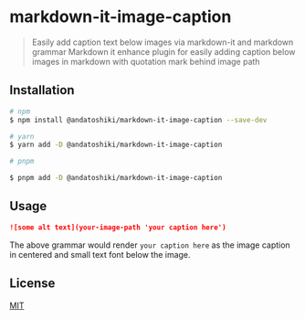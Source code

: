 # markdown-it-image-caption

> Easily add caption text below images via markdown-it and markdown grammar
> Markdown it enhance plugin for easily adding caption below images in markdown with quotation mark behind image path

## Installation

```sh
# npm
$ npm install @andatoshiki/markdown-it-image-caption --save-dev

# yarn
$ yarn add -D @andatoshiki/markdown-it-image-caption

# pnpm

$ pnpm add -D @andatoshiki/markdown-it-image-caption
```

## Usage

```markdown
![some alt text](your-image-path 'your caption here')
```

The above grammar would render `your caption here` as the image caption in centered and small text font below the image.

## License

[MIT](./LICENSE)

